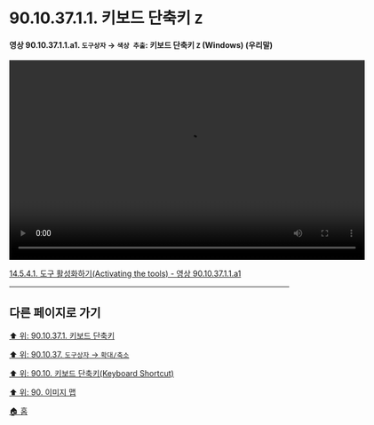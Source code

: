 # 90.10.37.1.1. 키보드 단축키 `Z`

<a id="90-10-37-01-01-a1"></a>

#### 영상 90.10.37.1.1.a1. `도구상자` → `색상 추출`: 키보드 단축키 `Z` (Windows) (우리말)
<video controls="controls" width="640" height="360" src="https://github.com/wonder13662/gimp/assets/15767104/1d9da109-6e1e-44c2-a8bb-1074bbb3e73f"></video>

[14.5.4.1. 도구 활성화하기(Activating the tools) - 영상 90.10.37.1.1.a1](./14-05-04-01-activating_the_tool.md#90-10-37-01-01-a1)

***

## 다른 페이지로 가기

[⬆️ 위: 90.10.37.1. 키보드 단축키](./90-10-37-01-00-keyboard_shortcut.md)

[⬆️ 위: 90.10.37. `도구상자` → `확대/축소`](./90-10-37-00-tool_box-zoom.md)

[⬆️ 위: 90.10. 키보드 단축키(Keyboard Shortcut)](./90-10-00-keyboard_shortcut.md)

[⬆️ 위: 90. 이미지 맵](./90-00-image-map.md)

[🏠 홈](./00-home.md)